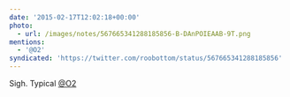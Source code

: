 ```yaml
---
date: '2015-02-17T12:02:18+00:00'
photo:
  - url: /images/notes/567665341288185856-B-DAnPOIEAAB-9T.png
mentions:
  - '@O2'
syndicated: 'https://twitter.com/roobottom/status/567665341288185856'
---
```

Sigh. Typical [@O2](https://twitter.com/@O2) 

